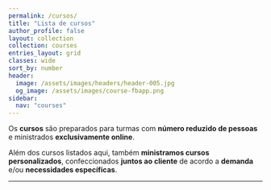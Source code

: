 ```yaml
---
permalink: /cursos/
title: "Lista de cursos"
author_profile: false
layout: collection
collection: courses
entries_layout: grid
classes: wide
sort_by: number
header:
  image: /assets/images/headers/header-005.jpg
  og_image: /assets/images/course-fbapp.png
sidebar:
  nav: "courses"
---
```


Os **cursos** são preparados para turmas com **número reduzido de pessoas** e ministrados **exclusivamente online**.

Além dos cursos listados aqui, também **ministramos cursos personalizados**, confeccionados **juntos ao cliente** de acordo a **demanda** e/ou **necessidades específicas**.

------
